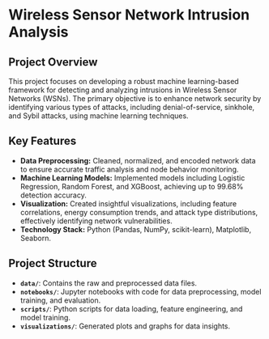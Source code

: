 # Wireless Sensor Network Intrusion Analysis

##  Project Overview
This project focuses on developing a robust machine learning-based framework for detecting and analyzing intrusions in Wireless Sensor Networks (WSNs). The primary objective is to enhance network security by identifying various types of attacks, including denial-of-service, sinkhole, and Sybil attacks, using machine learning techniques.

##  Key Features
- **Data Preprocessing:** Cleaned, normalized, and encoded network data to ensure accurate traffic analysis and node behavior monitoring.
- **Machine Learning Models:** Implemented models including Logistic Regression, Random Forest, and XGBoost, achieving up to 99.68% detection accuracy.
- **Visualization:** Created insightful visualizations, including feature correlations, energy consumption trends, and attack type distributions, effectively identifying network vulnerabilities.
- **Technology Stack:** Python (Pandas, NumPy, scikit-learn), Matplotlib, Seaborn.

##  Project Structure
- **`data/`**: Contains the raw and preprocessed data files.
- **`notebooks/`**: Jupyter notebooks with code for data preprocessing, model training, and evaluation.
- **`scripts/`**: Python scripts for data loading, feature engineering, and model training.
- **`visualizations/`**: Generated plots and graphs for data insights.
